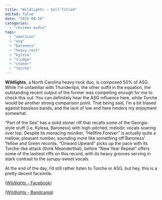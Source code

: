```yaml
---
title: "Wildlights – Self-Titled"
edited: false
date: "2015-08-20"
categories:
  - "reviews-audio"
tags:
  - "american"
  - "asg"
  - "baroness"
  - "heavy-rock"
  - "kylesa"
  - "sludge"
  - "stoner"
  - "torche"
---
```


**Wildlights**, a North Carolina heavy-rock duo, is composed 50% of ASG.  While I’m unfamiliar with Thunderlips, the other outfit in the equation, the outstanding recent output of the former was compelling enough for me to check this out. You can definitely hear the ASG influence here, while Torche would be another strong comparison point. That being said, I’m a bit biased against bassless bands, and the lack of low end here hinders my enjoyment somewhat.

“Part of the Sea” has a solid stoner riff that recalls some of the Georgia-style stuff (i.e. Kylesa, Baroness) with high-pitched, melodic vocals soaring over top. Despite its menacing moniker, “Hellfire Forever” is actually quite a mellow, pleasant number, sounding more like something off Baroness’ Yellow and Green records. “Onward Upward” picks up the pace with its Torche-like attack (think Meanderthal), before “New Year Repeat” offers some of the tastiest riffs on this record, with its heavy grooves serving in stark contrast to the syrupy-sweet vocals.

At the end of the day, I’d still rather listen to Torche or ASG, but hey, this is a pretty decent facsimile.

([Wildlights - Facebook](https://www.facebook.com/wildlights))

([Wildlights - Bandcamp](http://wildlights.bandcamp.com/))
